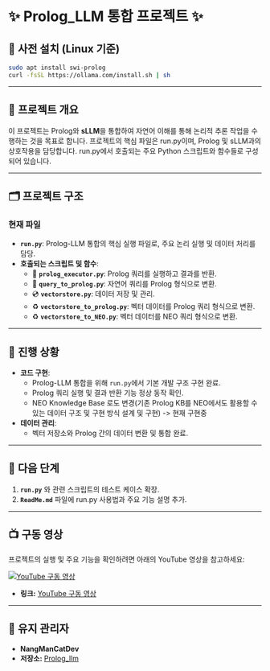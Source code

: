# ✨ Prolog_LLM 통합 프로젝트 ✨

## 🚀 사전 설치 (Linux 기준)
```bash
sudo apt install swi-prolog
curl -fsSL https://ollama.com/install.sh | sh
```

---

## 🔧 프로젝트 개요
이 프로젝트는 Prolog와 **sLLM**을 통합하여 자연어 이해를 통해 논리적 추론 작업을 수행하는 것을 목표로 합니다. 프로젝트의 핵심 파일은 run.py이며, Prolog 및 sLLM과의 상호작용을 담당합니다. run.py에서 호출되는 주요 Python 스크립트와 함수들로 구성되어 있습니다.

---

## 🗂 프로젝트 구조
### 현재 파일
- **`run.py`**: Prolog-LLM 통합의 핵심 실행 파일로, 주요 논리 실행 및 데이터 처리를 담당.
- **호출되는 스크립트 및 함수**:
  - 📜 **`prolog_executor.py`**: Prolog 쿼리를 실행하고 결과를 반환.
  - 🔧 **`query_to_prolog.py`**: 자연어 쿼리를 Prolog 형식으로 변환.
  - 💿 **`vectorstore.py`**: 데이터 저장 및 관리.
  - ♻️ **`vectorstore_to_prolog.py`**: 벡터 데이터를 Prolog 쿼리 형식으로 변환.
  - ♻️ **`vectorstore_to_NEO.py`**: 벡터 데이터를 NEO 쿼리 형식으로 변환.

---

## 🚀 진행 상황
- **코드 구현**:
  - Prolog-LLM 통합을 위해 `run.py`에서 기본 개발 구조 구현 완료.
  - Prolog 쿼리 실행 및 결과 반환 기능 정상 동작 확인.
  - NEO Knowledge Base 로도 변경(기존 Prolog KB를 NEO에서도 활용할 수 있는 데이터 구조 및 구현 방식 설계 및 구현) -> 현재 구현중
- **데이터 관리**:
  - 벡터 저장소와 Prolog 간의 데이터 변환 및 통합 완료.

---

## 🔖 다음 단계
1. **`run.py`** 와 관련 스크립트의 테스트 케이스 확장.
2. **`ReadMe.md`** 파일에 run.py 사용법과 주요 기능 설명 추가.

---

## 📺 구동 영상
프로젝트의 실행 및 주요 기능을 확인하려면 아래의 YouTube 영상을 참고하세요:

[![YouTube 구동 영상](https://img.youtube.com/vi/sl6UYa5MhHA/0.jpg)](https://youtu.be/sl6UYa5MhHA?si=3BhPHzA2u0EhexMp)
- **링크:** [YouTube 구동 영상](https://youtu.be/sl6UYa5MhHA?si=3BhPHzA2u0EhexMp)

---

## 📌 유지 관리자
- **NangManCatDev**
- **저장소:** [Prolog_llm](https://github.com/NangManCatDev/Prolog_llm)

